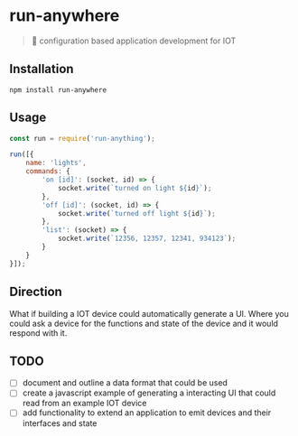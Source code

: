 # run-anywhere

> 🏃 configuration based application development for IOT

## Installation

```
npm install run-anywhere
```

## Usage

```javascript
const run = require('run-anything');

run([{
    name: 'lights',
    commands: {
        'on [id]': (socket, id) => {
            socket.write(`turned on light ${id}`);
        },
        'off [id]': (socket, id) => {
            socket.write(`turned off light ${id}`);
        },
        'list': (socket) => {
            socket.write(`12356, 12357, 12341, 934123`);
        }
    }
}]);
```
## Direction

What if building a IOT device could automatically generate a UI. Where you could ask a device for the functions and state of the device and it would respond with it.

## TODO

- [ ] document and outline a data format that could be used
- [ ] create a javascript example of generating a interacting UI that could read from an example IOT device
- [ ] add functionality to extend an application to emit devices and their interfaces and state
